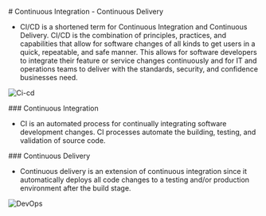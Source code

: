 # Continuous Integration - Continuous Delivery

- CI/CD is a shortened term for Continuous Integration and Continuous Delivery. CI/CD is the combination of principles, practices, and capabilities that allow for software changes of all kinds to get users in a quick, repeatable, and safe manner. This allows for software developers to integrate their feature or service changes continuously and for IT and operations teams to deliver with the standards, security, and confidence businesses need.

![Ci-cd](https://d2908q01vomqb2.cloudfront.net/7719a1c782a1ba91c031a682a0a2f8658209adbf/2019/10/20/Diagram2.png)

### Continuous Integration

- CI is an automated process for continually integrating software development changes. CI processes automate the building, testing, and validation of source code.

### Continuous Delivery

- Continuous delivery is an extension of continuous integration since it automatically deploys all code changes to a testing and/or production environment after the build stage.

![DevOps](https://lh5.googleusercontent.com/HDZVR3tkeSDMKDQhjBX2Dcrxw9JPQnqdhWrtqC8X08MLg4_oKKiYnW4GSygx5R7XwMKsSt2qAOXsIRK_KnVh-XlmplYf41e22DrsOGk4v_DiOhSj6IhK9BauQRaW4dTP99ojCp_4)
